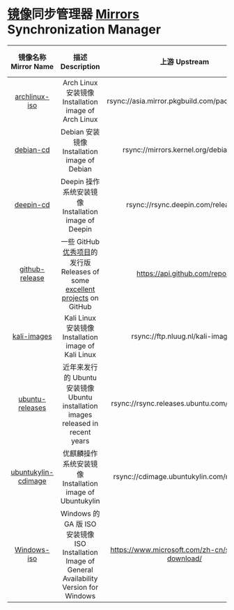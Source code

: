 # [镜像](https://drive.wzwtt.cf/mirrors/)同步管理器 [Mirrors](https://drive.wzwtt.cf/mirrors/) Synchronization Manager

| 镜像名称 Mirror Name    | 描述 Description | 上游 Upstream | 计划时间<br>Scheduled time | 当前同步状态<br>Current Sync Status  |
| :----:        |    :----:   |         :----: |   :----:   |   :----:   |
| [archlinux-iso](https://drive.wzwtt.cf/mirrors/archlinux-iso/) | Arch Linux 安装镜像<br> Installation image of Arch Linux | rsync://asia.mirror.pkgbuild.com/packages/iso/ | 0 21 * * * | [![archlinux-iso](https://github.com/wzwtt/mirror-sync/actions/workflows/archlinux-iso.yml/badge.svg)](https://github.com/wzwtt/mirror-sync/actions/workflows/archlinux-iso.yml) |
| [debian-cd](https://drive.wzwtt.cf/mirrors/debian-cd/) |  Debian 安装镜像<br> Installation image of Debian | rsync://mirrors.kernel.org/debian-cd/ | 0 12 * * * | [![debian-cd](https://github.com/wzwtt/mirror-sync/actions/workflows/debian-cd.yml/badge.svg)](https://github.com/wzwtt/mirror-sync/actions/workflows/debian-cd.yml) |
| [deepin-cd](https://drive.wzwtt.cf/mirrors/deepin-cd/) | Deepin 操作系统安装镜像<br> Installation image of Deepin | rsync://rsync.deepin.com/releases/ | 0 16 * * * | [![deepin-cd](https://github.com/wzwtt/mirror-sync/actions/workflows/deepin-cd.yml/badge.svg)](https://github.com/wzwtt/mirror-sync/actions/workflows/deepin-cd.yml) |
|  [github-release](https://drive.wzwtt.cf/mirrors/github-release/current/) |  一些 GitHub [优秀项目](https://github.com/wzwtt/mirror-sync/blob/main/repos.yaml)的发行版<br> Releases of some [excellent projects](https://github.com/wzwtt/mirror-sync/blob/main/repos.yaml) on GitHub |  https://api.github.com/repos/ | 0 2,14 * * * | [![github-release](https://github.com/wzwtt/mirror-sync/actions/workflows/github-release.yml/badge.svg)](https://github.com/wzwtt/mirror-sync/actions/workflows/github-release.yml) |
|  [kali-images](https://drive.wzwtt.cf/mirrors/kali-images/) |  Kali Linux 安装镜像<br> Installation image of Kali Linux |  rsync://ftp.nluug.nl/kali-images/ | 0 10 * * * |  [![kali-images](https://github.com/wzwtt/mirror-sync/actions/workflows/kali-images.yml/badge.svg)](https://github.com/wzwtt/mirror-sync/actions/workflows/kali-images.yml) |
|  [ubuntu-releases](https://drive.wzwtt.cf/mirrors/ubuntu-releases/) |  近年来发行的 Ubuntu 安装镜像<br> Ubuntu installation images released in recent years  | rsync://rsync.releases.ubuntu.com/releases/  | 0 21 * * * | [![ubuntu-releases](https://github.com/wzwtt/mirror-sync/actions/workflows/ubuntu-releases.yml/badge.svg)](https://github.com/wzwtt/mirror-sync/actions/workflows/ubuntu-releases.yml)  |
|  [ubuntukylin-cdimage](https://drive.wzwtt.cf/mirrors/ubuntukylin-cdimage/) | 优麒麟操作系统安装镜像<br> Installation image of Ubuntukylin  | rsync://cdimage.ubuntukylin.com/releases/  | 30 17 * * * | [![ubuntukylin-cdimage](https://github.com/wzwtt/mirror-sync/actions/workflows/ubuntukylin-cdimage.yml/badge.svg)](https://github.com/wzwtt/mirror-sync/actions/workflows/ubuntukylin-cdimage.yml)  |
|  [Windows-iso](https://drive.wzwtt.cf/mirrors/Windows-iso/) | Windows 的 GA 版 ISO 安装镜像<br> ISO Installation Image of General Availability Version for Windows  | https://www.microsoft.com/zh-cn/software-download/  | 0 0 10,20,30 * * |  [![Windows-iso](https://github.com/wzwtt/mirror-sync/actions/workflows/Windows-iso.yml/badge.svg)](https://github.com/wzwtt/mirror-sync/actions/workflows/Windows-iso.yml) |
